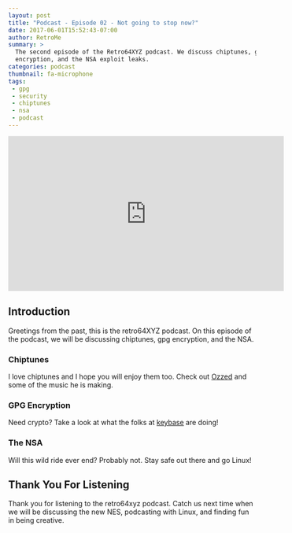 ```yaml
---
layout: post
title: "Podcast - Episode 02 - Not going to stop now?"
date: 2017-06-01T15:52:43-07:00
author: RetroMe
summary: >
  The second episode of the Retro64XYZ podcast. We discuss chiptunes, gpg
  encryption, and the NSA exploit leaks.
categories: podcast
thumbnail: fa-microphone
tags:
 - gpg
 - security
 - chiptunes
 - nsa
 - podcast
---
```


<div class="video-container">
<iframe width="560" height="315" src="https://www.youtube.com/embed/SQlBo8rGqiU"
frameborder="0" allowfullscreen></iframe>
</div>

## Introduction

Greetings from the past, this is the retro64XYZ podcast. On this episode of the
podcast, we will be discussing chiptunes, gpg encryption, and the NSA. 

### Chiptunes

I love chiptunes and I hope you will enjoy them too. Check out
[Ozzed](http://ozzed.net/) and some of the music he is making.

### GPG Encryption

Need crypto? Take a look at what the folks at [keybase](https://keybase.io) are
doing!

### The NSA

Will this wild ride ever end? Probably not. Stay safe out there and go Linux! 

## Thank You For Listening

Thank you for listening to the retro64xyz podcast. Catch us next time when we
will be discussing the new NES, podcasting with Linux, and finding fun in being
creative. 
